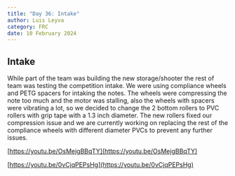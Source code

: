 ```yaml
---
title: "Day 36: Intake"
author: Luis Leyva
category: FRC
date: 10 February 2024
---
```


## Intake

While part of the team was building the new storage/shooter the rest of team was testing the competition intake. We were using compliance wheels and PETG spacers for intaking the notes. The wheels were compressing the note too much and the motor was stalling, also the wheels with spacers were vibrating a lot, so we decided to change the 2 bottom rollers to PVC rollers with grip tape with a 1.3 inch diameter. The new rollers fixed our compression issue and we are currently working on replacing the rest of the compliance wheels with different diameter PVCs to prevent any further issues.

[https://youtu.be/OsMejgBBqTY](https://youtu.be/OsMejgBBqTY)

[https://youtu.be/0vCjqPEPsHg](https://youtu.be/0vCjqPEPsHg)
